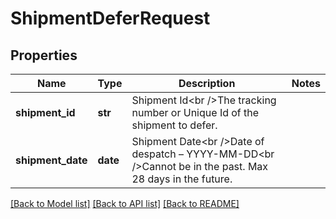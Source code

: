 # ShipmentDeferRequest

## Properties
Name | Type | Description | Notes
------------ | ------------- | ------------- | -------------
**shipment_id** | **str** | Shipment Id&lt;br /&gt;The tracking number or Unique Id of the shipment to defer. | 
**shipment_date** | **date** | Shipment Date&lt;br /&gt;Date of despatch – YYYY-MM-DD&lt;br /&gt;Cannot be in the past. Max 28 days in the future. | 

[[Back to Model list]](../README.md#documentation-for-models) [[Back to API list]](../README.md#documentation-for-api-endpoints) [[Back to README]](../README.md)

